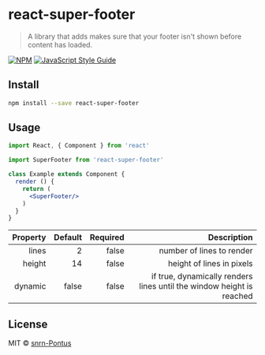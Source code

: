 # react-super-footer

> A library that adds makes sure that your footer isn&#x27;t shown before content has loaded.

[![NPM](https://img.shields.io/npm/v/react-super-footer.svg)](https://www.npmjs.com/package/react-super-footer) [![JavaScript Style Guide](https://img.shields.io/badge/code_style-standard-brightgreen.svg)](https://standardjs.com)

## Install

```bash
npm install --save react-super-footer
```

## Usage

```jsx
import React, { Component } from 'react'

import SuperFooter from 'react-super-footer'

class Example extends Component {
  render () {
    return (
      <SuperFooter/>
    )
  }
}
```

| Property  | Default       | Required  | Description  |
|----------:|--------------:|----------:|----------:|
| lines     | 2             |     false |     number of lines to render |
| height    | 14            |     false |     height of lines in pixels |
| dynamic   | false         |     false |     if true, dynamically renders lines until the window height is reached  |

## License

MIT © [snrn-Pontus](https://github.com/snrn-Pontus)
